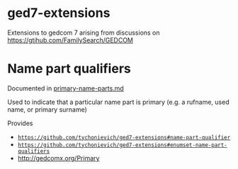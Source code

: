 # ged7-extensions
Extensions to gedcom 7 arising from discussions on <https://gtihub.com/FamilySearch/GEDCOM>

# Name part qualifiers

Documented in [primary-name-parts.md](primary-name-parts.md)

Used to indicate that a particular name part is primary (e.g. a rufname, used name, or primary surname)

Provides

- <code name="name-part-qualifier">https://github.com/tychonievich/ged7-extensions#name-part-qualifier</code>
- <code name="enumset-name-part-qualifiers">https://github.com/tychonievich/ged7-extensions#enumset-name-part-qualifiers</code>
- <http://gedcomx.org/Primary>

